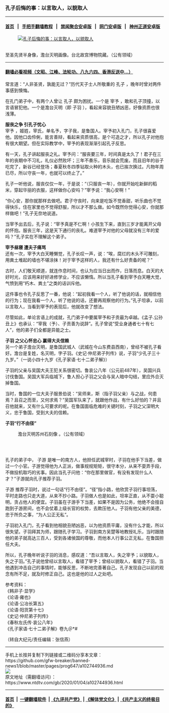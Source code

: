 ### 孔子后悔的事：以言取人，以貌取人
------------------------

#### [首页](https://github.com/gfw-breaker/banned-news1/blob/master/README.md) &nbsp;&nbsp;|&nbsp;&nbsp; [手把手翻墙教程](https://github.com/gfw-breaker/guides/wiki) &nbsp;&nbsp;|&nbsp;&nbsp; [禁闻聚合安卓版](https://github.com/gfw-breaker/bn-android) &nbsp;&nbsp;|&nbsp;&nbsp; [网门安卓版](https://github.com/oGate2/oGate) &nbsp;&nbsp;|&nbsp;&nbsp; [神州正道安卓版](https://github.com/SzzdOgate/update) 



<div><div class="featured_image">
 <a href="https://i.ntdtv.com/assets/uploads/2020/01/2020-01-04_132244.jpg" target="_blank">
  <figure>
   <img alt="孔子后悔的事：以言取人，以貌取人" src="https://i.ntdtv.com/assets/uploads/2020/01/2020-01-04_132244-800x450.jpg"/>
  </figure><br/>
 </a>
 <span class="caption">
  至圣先贤半身像，澹台灭明画像。台北故宫博物院藏。（公有领域）
 </span>
</div>
</div><hr/>

#### [翻墙必看视频（文昭、江峰、法轮功、八九六四、香港反送中...）](https://github.com/gfw-breaker/banned-news1/blob/master/pages/link3.md)

<div><div class="post_content" itemprop="articleBody">
 <p>
  常言道：“人非圣贤，孰能无过？”历代天子士人所敬重的
  <ok href="https://www.ntdtv.com/gb/孔子.htm">
   孔子
  </ok>
  ，晚年时曾对两件事感到懊悔。
 </p>
 <p>
  在孔门弟子中，有两个人曾让
  <ok href="https://www.ntdtv.com/gb/孔子.htm">
   孔子
  </ok>
  颇为困扰。一个是
  <ok href="https://www.ntdtv.com/gb/宰予.htm">
   宰予
  </ok>
  ，敢和孔子顶撞，以言语冒犯他。一个是澹台灭明（即
  <ok href="https://www.ntdtv.com/gb/子羽.htm">
   子羽
  </ok>
  ），看起来容貌丑陋凶恶，好像资质也很浅薄。
 </p>
 <p>
  <strong>
   服丧之争 引孔子忧心
  </strong>
  <br/>
  <ok href="https://www.ntdtv.com/gb/宰予.htm">
   宰予
  </ok>
  ，姬姓，宰氏，单名予，字子我，是鲁国人。宰予初入孔门，孔子很喜爱他。因他口齿伶俐，能言善辩，看起来资质很高，是个可造之才，所以孔子对他抱有很大期望。但在实际教学中，宰予的表现渐渐引起孔子反思。
 </p>
 <p>
  有一天，孔子讲起服丧之礼。宰予问：“服丧要三年，时间真是太久了！君子在三年的丧期中不习礼，礼仪必然败坏；三年不奏乐，音乐就会荒废。而且旧年的谷子吃完了，新谷已经登场；春夏秋冬四季钻取火种的木头，也已挨次换过。凡物年周已尽，所以守丧一年，也就可以终止了。”
 </p>
 <p>
  孔子一听他说，服丧仅仅一年，于是说：“（只服丧一年），你就开始吃新鲜的稻米，穿起华丽的衣服，这样做你心安吗？”宰予说：“我心安啊！”
 </p>
 <p>
  “你心安，那你就那样去做吧。君子守丧时，向来是吃饭不觉香甜，听乐曲也不觉得快乐，住在家里也不觉得舒服，所以才不那么做。如今既然你觉得心安，你就那样做吧！”孔子无奈地说道。
 </p>
 <p>
  当宰予出去后，孔子说：“宰予真是不仁啊！小孩生下来，直到三岁才能离开父母的怀抱。服丧三年，这是天下通行的丧礼。难道宰予对他的父母就没有三年的爱吗？”孔子实在不理解这个弟子。
 </p>
 <p>
  <strong>
   宰予昼寝 遭夫子痛骂
  </strong>
  <br/>
  还有一次，宰予大白天睡懒觉，孔子长叹一声，说：“唉，腐烂的木头不可雕刻，用粪土堆起的墙也不堪涂抹！对于宰予这样的人，我还有什么好责备的呢？”
 </p>
 <p>
  古时，人们敬天顺道，就连作息时间，也认为应当日出而作，日落而息。白天的大好时光，应该用来好好进修学业，不应该懒惰。所以当孔子看到宰予白天睡大觉，气愤到用“朽木、粪土”之类的话训斥他。
 </p>
 <p>
  这件事也令孔子反思了一番，他说：“起初我看一个人，听了他说的话，就相信他的行为；现在我看一个人，听了他说的话，还要再观察他的行为。”孔子坦承，以前以言取人，当看到宰予的表现后，他就改变了想法。
 </p>
 <p>
  尽管如此，单论言语上的成就，孔门弟子中要属宰予和子贡最为卓越。《孟子.公孙丑上》也承认：“宰我（予）、子贡善为说辞”。孔子曾说“受业身通者七十有七人”，他的弟子们全都是异能之士。
 </p>
 <p>
  <strong>
   <ok href="https://www.ntdtv.com/gb/子羽.htm">
    子羽
   </ok>
   之父心怀忠心 赢得大夫信赖
  </strong>
  <br/>
  另一个弟子澹台灭明，是鲁国武城人（武城在今山东费县西南），曾经不被孔子看好。澹台是复姓，名灭明，字子羽。《史记·仲尼弟子列传》说，子羽“少孔子三十九岁。”（一说小四十九岁《孔子家语·七十二弟子解》）
 </p>
 <p>
  子羽的父亲与吴国大夫王犯关系很密切。鲁哀公八年（公元前487年），吴国兴兵讨伐鲁国。吴国大军兵临城下，鲁人担心子羽之父会与吴人暗中勾结，里应外合灭掉鲁国。
 </p>
 <p>
  当时，鲁国的一位大夫子服景伯说：“吴师来，斯（指子羽父亲）与之战，何患焉？且召之而至，又何求焉？”吴国军队来了，就跟他作战，有什么好怕的？并且召他就来，又有什么可要求的呢。在鲁国面临危难的关键时刻，子羽之父深明大义，忠于鲁国，受到大夫的信赖。
 </p>
 <p>
  <strong>
   子羽“行不由径”
  </strong>
 </p>
 <figure class="wp-caption alignnone" id="attachment_102744938" style="width: 328px">
  <img alt="" class="size-full wp-image-102744938" src="https://i.ntdtv.com/assets/uploads/2020/01/2020-01-04_132012.jpg">
   <br/><figcaption class="wp-caption-text">
    澹台灭明苏州石刻像 。（公有领域）
   </figcaption><br/>
  </img>
 </figure><br/>
 <p>
  孔子的弟子中，
  <ok href="https://www.ntdtv.com/gb/子游.htm">
   子游
  </ok>
  是唯一的南方人，他担任武城宰时，子羽在他手下当差，做过一个小官。子游觉得他为人正派，做事规规矩矩，很守本分，从来不耍弄手段，不做投机取巧的劣事。因此当孔子问他：“你在那里做官，有没有发现什么人才？”子游就向孔子推荐子羽。
 </p>
 <p>
  <ok href="https://www.ntdtv.com/gb/子游.htm">
   子游
  </ok>
  推荐子羽时，说过一句话“行不由径”。“径”指小路，他欣赏子羽行事坦荡，平时走路也只走大道，从来不抄小路。子羽做人也是如此，坦率正直，从不耍小聪明，贪占他人的便宜。子羽虽在子游手下当差，如果不是因为公务，他绝不会擅自跑到子游房间，也不会仗着上级长官的权势，去欺压他人。子羽有他父亲的美德，忠于所负之事，“为人公正无私”。
 </p>
 <p>
  子羽初入孔门，孔子看到他相貌丑陋凶恶，以为他资质平庸，没有什么才能，所以很失望。子羽拜其为师，跟随孔子学习。子羽到南方吴楚等地教授礼乐，当时跟随他的弟子就高达三百人，受到各诸侯国的尊敬，而他本人行事公正无私，在鲁国担任大夫。
 </p>
 <p>
  所以，孔子晚年听说子羽的消息，感叹道：“吾以言取人，失之宰予；以貌取人，失之子羽。”孔子说他曾经以言取人，看错了宰予；曾经以貌取人，看错了子羽。当他遇到冲击自己的事情时，能够反思，不断地完善著自己。孔子发现自己以前的观念有所不足，就及时修正自己。这也是他的过人之处吧。
 </p>
 <p>
  参考资料：
  <br/>
  《韩非子·显学》
  <br/>
  《论语·雍也》
  <br/>
  《论语·公冶长第五》
  <br/>
  《论语·阳货第十七》
  <br/>
  《史记·仲尼弟子列传》
  <br/>
  《春秋左氏传·哀公八年》
  <br/>
  《孔子家语·七十二弟子解》卷九＠*#
 </p>
 <p>
  （转自大纪元/责任编辑：张信燕）
 </p>
 <div class="single_ad">
 </div>
</div>
</div>
<hr/>
手机上长按并复制下列链接或二维码分享本文章：<br/>
https://github.com/gfw-breaker/banned-news1/blob/master/pages/prog647/a102744936.md <br/>
<a href='https://github.com/gfw-breaker/banned-news1/blob/master/pages/prog647/a102744936.md'><img src='https://github.com/gfw-breaker/banned-news1/blob/master/pages/prog647/a102744936.md.png'/></a> <br/>
原文地址（需翻墙访问）：https://www.ntdtv.com/gb/2020/01/04/a102744936.html


------------------------
#### [首页](https://github.com/gfw-breaker/banned-news1/blob/master/README.md) &nbsp;|&nbsp; [一键翻墙软件](https://github.com/gfw-breaker/nogfw/blob/master/README.md) &nbsp;| [《九评共产党》](https://github.com/gfw-breaker/9ping.md/blob/master/README.md#九评之一评共产党是什么) | [《解体党文化》](https://github.com/gfw-breaker/jtdwh.md/blob/master/README.md) | [《共产主义的终极目的》](https://github.com/gfw-breaker/gczydzjmd.md/blob/master/README.md)


<img src='http://gfw-breaker.win/banned-news/pages/prog647/a102744936.md' width='0px' height='0px'/>